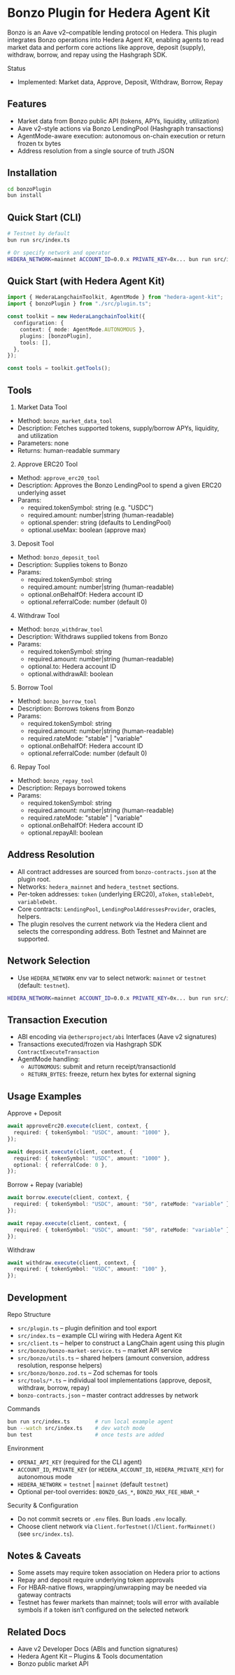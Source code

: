 # Bonzo Plugin for Hedera Agent Kit

Bonzo is an Aave v2–compatible lending protocol on Hedera. This plugin integrates Bonzo operations into Hedera Agent Kit, enabling agents to read market data and perform core actions like approve, deposit (supply), withdraw, borrow, and repay using the Hashgraph SDK.

Status

- Implemented: Market data, Approve, Deposit, Withdraw, Borrow, Repay

## Features

- Market data from Bonzo public API (tokens, APYs, liquidity, utilization)
- Aave v2–style actions via Bonzo LendingPool (Hashgraph transactions)
- AgentMode-aware execution: autonomous on-chain execution or return frozen tx bytes
- Address resolution from a single source of truth JSON

## Installation

```bash
cd bonzoPlugin
bun install
```

## Quick Start (CLI)

```bash
# Testnet by default
bun run src/index.ts

# Or specify network and operator
HEDERA_NETWORK=mainnet ACCOUNT_ID=0.0.x PRIVATE_KEY=0x... bun run src/index.ts
```

## Quick Start (with Hedera Agent Kit)

```ts
import { HederaLangchainToolkit, AgentMode } from "hedera-agent-kit";
import { bonzoPlugin } from "./src/plugin.ts";

const toolkit = new HederaLangchainToolkit({
  configuration: {
    context: { mode: AgentMode.AUTONOMOUS },
    plugins: [bonzoPlugin],
    tools: [],
  },
});

const tools = toolkit.getTools();
```

## Tools

1. Market Data Tool

- Method: `bonzo_market_data_tool`
- Description: Fetches supported tokens, supply/borrow APYs, liquidity, and utilization
- Parameters: none
- Returns: human-readable summary

2. Approve ERC20 Tool

- Method: `approve_erc20_tool`
- Description: Approves the Bonzo LendingPool to spend a given ERC20 underlying asset
- Params:
  - required.tokenSymbol: string (e.g. "USDC")
  - required.amount: number|string (human-readable)
  - optional.spender: string (defaults to LendingPool)
  - optional.useMax: boolean (approve max)

3. Deposit Tool

- Method: `bonzo_deposit_tool`
- Description: Supplies tokens to Bonzo
- Params:
  - required.tokenSymbol: string
  - required.amount: number|string (human-readable)
  - optional.onBehalfOf: Hedera account ID
  - optional.referralCode: number (default 0)

4. Withdraw Tool

- Method: `bonzo_withdraw_tool`
- Description: Withdraws supplied tokens from Bonzo
- Params:
  - required.tokenSymbol: string
  - required.amount: number|string (human-readable)
  - optional.to: Hedera account ID
  - optional.withdrawAll: boolean

5. Borrow Tool

- Method: `bonzo_borrow_tool`
- Description: Borrows tokens from Bonzo
- Params:
  - required.tokenSymbol: string
  - required.amount: number|string (human-readable)
  - required.rateMode: "stable" | "variable"
  - optional.onBehalfOf: Hedera account ID
  - optional.referralCode: number (default 0)

6. Repay Tool

- Method: `bonzo_repay_tool`
- Description: Repays borrowed tokens
- Params:
  - required.tokenSymbol: string
  - required.amount: number|string (human-readable)
  - required.rateMode: "stable" | "variable"
  - optional.onBehalfOf: Hedera account ID
  - optional.repayAll: boolean

## Address Resolution

- All contract addresses are sourced from `bonzo-contracts.json` at the plugin root.
- Networks: `hedera_mainnet` and `hedera_testnet` sections.
- Per-token addresses: `token` (underlying ERC20), `aToken`, `stableDebt`, `variableDebt`.
- Core contracts: `LendingPool`, `LendingPoolAddressesProvider`, oracles, helpers.
- The plugin resolves the current network via the Hedera client and selects the corresponding address. Both Testnet and Mainnet are supported.

## Network Selection

- Use `HEDERA_NETWORK` env var to select network: `mainnet` or `testnet` (default: `testnet`).

```bash
HEDERA_NETWORK=mainnet ACCOUNT_ID=0.0.x PRIVATE_KEY=0x... bun run src/index.ts
```

## Transaction Execution

- ABI encoding via `@ethersproject/abi` Interfaces (Aave v2 signatures)
- Transactions executed/frozen via Hashgraph SDK `ContractExecuteTransaction`
- AgentMode handling:
  - `AUTONOMOUS`: submit and return receipt/transactionId
  - `RETURN_BYTES`: freeze, return hex bytes for external signing

## Usage Examples

Approve + Deposit

```ts
await approveErc20.execute(client, context, {
  required: { tokenSymbol: "USDC", amount: "1000" },
});

await deposit.execute(client, context, {
  required: { tokenSymbol: "USDC", amount: "1000" },
  optional: { referralCode: 0 },
});
```

Borrow + Repay (variable)

```ts
await borrow.execute(client, context, {
  required: { tokenSymbol: "USDC", amount: "50", rateMode: "variable" },
});

await repay.execute(client, context, {
  required: { tokenSymbol: "USDC", amount: "50", rateMode: "variable" },
});
```

Withdraw

```ts
await withdraw.execute(client, context, {
  required: { tokenSymbol: "USDC", amount: "100" },
});
```

## Development

Repo Structure

- `src/plugin.ts` – plugin definition and tool export
- `src/index.ts` – example CLI wiring with Hedera Agent Kit
- `src/client.ts` – helper to construct a LangChain agent using this plugin
- `src/bonzo/bonzo-market-service.ts` – market API service
- `src/bonzo/utils.ts` – shared helpers (amount conversion, address resolution, response helpers)
- `src/bonzo/bonzo.zod.ts` – Zod schemas for tools
- `src/tools/*.ts` – individual tool implementations (approve, deposit, withdraw, borrow, repay)
- `bonzo-contracts.json` – master contract addresses by network

Commands

```bash
bun run src/index.ts        # run local example agent
bun --watch src/index.ts    # dev watch mode
bun test                    # once tests are added
```

Environment

- `OPENAI_API_KEY` (required for the CLI agent)
- `ACCOUNT_ID`, `PRIVATE_KEY` (or `HEDERA_ACCOUNT_ID`, `HEDERA_PRIVATE_KEY`) for autonomous mode
- `HEDERA_NETWORK` = `testnet` | `mainnet` (default `testnet`)
- Optional per-tool overrides: `BONZO_GAS_*`, `BONZO_MAX_FEE_HBAR_*`

Security & Configuration

- Do not commit secrets or `.env` files. Bun loads `.env` locally.
- Choose client network via `Client.forTestnet()`/`Client.forMainnet()` (see `src/index.ts`).

## Notes & Caveats

- Some assets may require token association on Hedera prior to actions
- Repay and deposit require underlying token approvals
- For HBAR-native flows, wrapping/unwrapping may be needed via gateway contracts
- Testnet has fewer markets than mainnet; tools will error with available symbols if a token isn’t configured on the selected network

## Related Docs

- Aave v2 Developer Docs (ABIs and function signatures)
- Hedera Agent Kit – Plugins & Tools documentation
- Bonzo public market API
